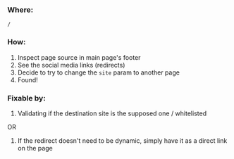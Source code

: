 ### Where:  

`/`

### How:  

1. Inspect page source in main page's footer
2. See the social media links (redirects)
3. Decide to try to change the `site` param to another page
4. Found!

### Fixable by:  

1. Validating if the destination site is the supposed one / whitelisted 

OR

1. If the redirect doesn't need to be dynamic, simply have it as a direct link on the page 
